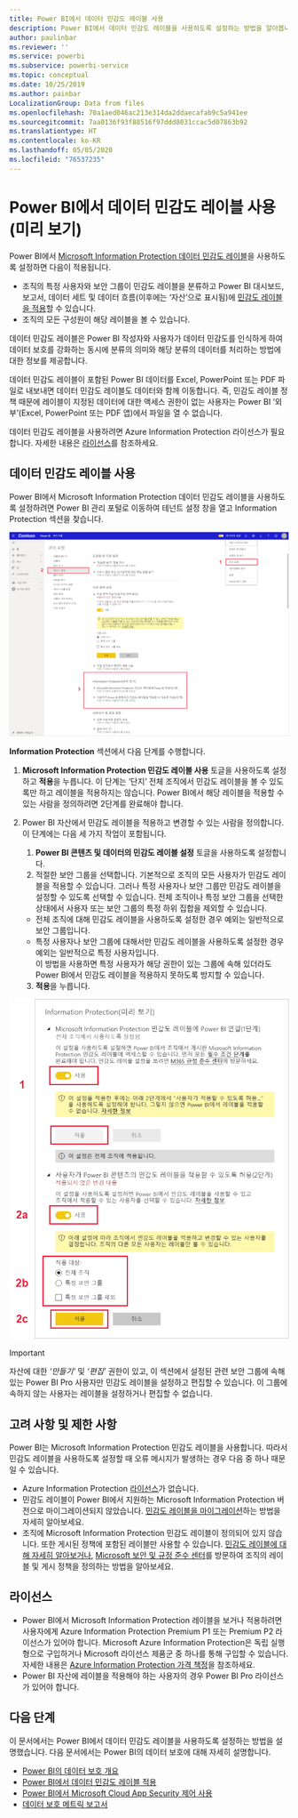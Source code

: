 ```yaml
---
title: Power BI에서 데이터 민감도 레이블 사용
description: Power BI에서 데이터 민감도 레이블을 사용하도록 설정하는 방법을 알아봅니다.
author: paulinbar
ms.reviewer: ''
ms.service: powerbi
ms.subservice: powerbi-service
ms.topic: conceptual
ms.date: 10/25/2019
ms.author: painbar
LocalizationGroup: Data from files
ms.openlocfilehash: 70a1aed046ac213e314da2ddaecafab9c5a941ee
ms.sourcegitcommit: 7aa0136f93f88516f97ddd8031ccac5d07863b92
ms.translationtype: HT
ms.contentlocale: ko-KR
ms.lasthandoff: 05/05/2020
ms.locfileid: "76537235"
---
```

# <a name="enable-data-sensitivity-labels-in-power-bi-preview"></a>Power BI에서 데이터 민감도 레이블 사용(미리 보기)

Power BI에서 [Microsoft Information Protection 데이터 민감도 레이블](https://docs.microsoft.com/microsoft-365/compliance/sensitivity-labels)을 사용하도록 설정하면 다음이 적용됩니다.

* 조직의 특정 사용자와 보안 그룹이 민감도 레이블을 분류하고 Power BI 대시보드, 보고서, 데이터 세트 및 데이터 흐름(이후에는 ‘자산’으로 표시됨)에 [민감도 레이블을 적용](../designer/service-security-apply-data-sensitivity-labels.md)할 수 있습니다. 
* 조직의 모든 구성원이 해당 레이블을 볼 수 있습니다.

데이터 민감도 레이블은 Power BI 작성자와 사용자가 데이터 민감도를 인식하게 하여 데이터 보호를 강화하는 동시에 분류의 의미와 해당 분류의 데이터를 처리하는 방법에 대한 정보를 제공합니다.

데이터 민감도 레이블이 포함된 Power BI 데이터를 Excel, PowerPoint 또는 PDF 파일로 내보내면 데이터 민감도 레이블도 데이터와 함께 이동합니다. 즉, 민감도 레이블 정책 때문에 레이블이 지정된 데이터에 대한 액세스 권한이 없는 사용자는 Power BI ‘외부’(Excel, PowerPoint 또는 PDF 앱)에서 파일을 열 수 없습니다. 

데이터 민감도 레이블을 사용하려면 Azure Information Protection 라이선스가 필요합니다. 자세한 내용은 [라이선스](#licensing)를 참조하세요.

## <a name="enable-data-sensitivity-labels"></a>데이터 민감도 레이블 사용

Power BI에서 Microsoft Information Protection 데이터 민감도 레이블을 사용하도록 설정하려면 Power BI 관리 포털로 이동하여 테넌트 설정 창을 열고 Information Protection 섹션을 찾습니다.

![Information Protection 섹션 찾기](media/service-security-enable-data-sensitivity-labels/enable-data-sensitivity-labels-01.png)

**Information Protection** 섹션에서 다음 단계를 수행합니다.
1.  **Microsoft Information Protection 민감도 레이블 사용** 토글을 사용하도록 설정하고 **적용**을 누릅니다. 이 단계는 ‘단지’ 전체 조직에서 민감도 레이블을 볼 수 있도록만 하고 레이블을 적용하지는 않습니다.  Power BI에서 해당 레이블을 적용할 수 있는 사람을 정의하려면 2단계를 완료해야 합니다.
2.  Power BI 자산에서 민감도 레이블을 적용하고 변경할 수 있는 사람을 정의합니다. 이 단계에는 다음 세 가지 작업이 포함됩니다.
    1.  **Power BI 콘텐츠 및 데이터의 민감도 레이블 설정** 토글을 사용하도록 설정합니다.
    2.  적절한 보안 그룹을 선택합니다. 기본적으로 조직의 모든 사용자가 민감도 레이블을 적용할 수 있습니다. 그러나 특정 사용자나 보안 그룹만 민감도 레이블을 설정할 수 있도록 선택할 수 있습니다. 전체 조직이나 특정 보안 그룹을 선택한 상태에서 사용자 또는 보안 그룹의 특정 하위 집합을 제외할 수 있습니다.
    * 전체 조직에 대해 민감도 레이블을 사용하도록 설정한 경우 예외는 일반적으로 보안 그룹입니다.
    * 특정 사용자나 보안 그룹에 대해서만 민감도 레이블을 사용하도록 설정한 경우 예외는 일반적으로 특정 사용자입니다.  
    이 방법을 사용하면 특정 사용자가 해당 권한이 있는 그룹에 속해 있더라도 Power BI에서 민감도 레이블을 적용하지 못하도록 방지할 수 있습니다.
    
    3. **적용**을 누릅니다.

![민감도 레이블 사용](media/service-security-enable-data-sensitivity-labels/enable-data-sensitivity-labels-02.png)

> [!IMPORTANT]
> 자산에 대한 *‘만들기’* 및 *‘편집’* 권한이 있고, 이 섹션에서 설정된 관련 보안 그룹에 속해 있는 Power BI Pro 사용자만 민감도 레이블을 설정하고 편집할 수 있습니다. 이 그룹에 속하지 않는 사용자는 레이블을 설정하거나 편집할 수 없습니다. 


## <a name="considerations-and-limitations"></a>고려 사항 및 제한 사항

Power BI는 Microsoft Information Protection 민감도 레이블을 사용합니다. 따라서 민감도 레이블을 사용하도록 설정할 때 오류 메시지가 발생하는 경우 다음 중 하나 때문일 수 있습니다.

* Azure Information Protection [라이선스](#licensing)가 없습니다.
* 민감도 레이블이 Power BI에서 지원하는 Microsoft Information Protection 버전으로 마이그레이션되지 않았습니다. [민감도 레이블을 마이그레이션](https://docs.microsoft.com/azure/information-protection/configure-policy-migrate-labels)하는 방법을 자세히 알아보세요.
* 조직에 Microsoft Information Protection 민감도 레이블이 정의되어 있지 않습니다. 또한 게시된 정책에 포함된 레이블만 사용할 수 있습니다. [민감도 레이블에 대해 자세히 알아보거나](https://docs.microsoft.com/Office365/SecurityCompliance/sensitivity-labels), [Microsoft 보안 및 규정 준수 센터](https://sip.protection.office.com/sensitivity?flight=EnableMIPLabels)를 방문하여 조직의 레이블 및 게시 정책을 정의하는 방법을 알아보세요.

## <a name="licensing"></a>라이선스

* Power BI에서 Microsoft Information Protection 레이블을 보거나 적용하려면 사용자에게 Azure Information Protection Premium P1 또는 Premium P2 라이선스가 있어야 합니다. Microsoft Azure Information Protection은 독립 실행형으로 구입하거나 Microsoft 라이선스 제품군 중 하나를 통해 구입할 수 있습니다. 자세한 내용은 [Azure Information Protection 가격 책정](https://azure.microsoft.com/pricing/details/information-protection/)을 참조하세요.
* Power BI 자산에 레이블을 적용해야 하는 사용자의 경우 Power BI Pro 라이선스가 있어야 합니다.


## <a name="next-steps"></a>다음 단계

이 문서에서는 Power BI에서 데이터 민감도 레이블을 사용하도록 설정하는 방법을 설명했습니다. 다음 문서에서는 Power BI의 데이터 보호에 대해 자세히 설명합니다. 

* [Power BI의 데이터 보호 개요](service-security-data-protection-overview.md)
* [Power BI에서 데이터 민감도 레이블 적용](../designer/service-security-apply-data-sensitivity-labels.md)
* [Power BI에서 Microsoft Cloud App Security 제어 사용](service-security-using-microsoft-cloud-app-security-controls.md)
* [데이터 보호 메트릭 보고서](service-security-data-protection-metrics-report.md)